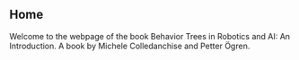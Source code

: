 ## Home

Welcome to the webpage of the book Behavior Trees in Robotics and AI: An Introduction. A book by Michele Colledanchise and Petter Ögren.

